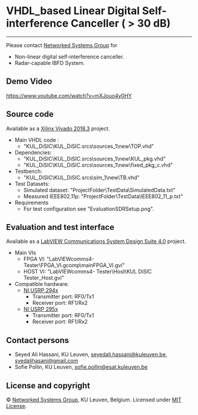 # VHDL_based Linear Digital Self-interference Canceller ( > 30 dB)
---------
Please contact [Networked Systems Group](https://www.esat.kuleuven.be/telemic/research/NetworkedSystems) for
* Non-linear digital self-interference canceller.
* Radar-capable IBFD System.

## Demo Video
https://www.youtube.com/watch?v=mXJouo4y0HY

## Source code
Available as a [Xilinx Vivado 2018.3](https://www.xilinx.com/support/download/index.html/content/xilinx/en/downloadNav/vivado-design-tools/2018-3.html) project.
* Main VHDL code : 
    * "KUL_DiSIC\KUL_DiSIC.srcs\sources_1\new\TOP.vhd"
* Dependencies: 
    *  "KUL_DiSIC\KUL_DiSIC.srcs\sources_1\new\KUL_pkg.vhd"
    *  "KUL_DiSIC\KUL_DiSIC.srcs\sources_1\new\fixed_pkg_c.vhd"
* Testbench: 
    * "KUL_DiSIC\KUL_DiSIC.srcs\sim_1\new\TB.vhd"
* Test Datasets:
    * Simulated dataset: "ProjectFolder\TestData\SimulatedData.txt"
    * Measured IEEE802.11p: "ProjectFolder\TestData\IEEE802_11_p.txt"
* Requirements
    * For test configuration see "EvaluationSDRSetup.png".

## Evaluation and test interface
Available as a [LabVIEW Communications System Design Suite 4.0](https://www.ni.com/en-us/support/downloads/software-products/download.labview-communications-system-design-suite.html#351843) project.
* Main VIs
    * FPGA VI: "LabVIEWcomms4- Tester\FPGA_VI.gcomp\mainFPGA_VI.gvi"
    * HOST VI: "LabVIEWcomms4- Tester\Host\KUL DiSIC Tester_Host.gvi"
* Compatible hardware:
    * [NI USRP 294x](https://www.ni.com/nl-be/support/model.usrp-2942.html)
      * Transmitter port: RF0/Tx1  
      * Receiver port: RF1/Rx2
    * [NI USRP 295x](https://www.ni.com/en-us/support/model.usrp-2953.html)
        * Transmitter port: RF0/Tx1  
        * Receiver port: RF1/Rx2

## Contact persons
* Seyed Ali Hassani, KU Leuven, seyedali.hassani@kuleuven.be, syedalihasani@gmail.com
* Sofie Pollin, KU Leuven, sofie.pollin@esat.kuleuven.be
## License and copyright
© [Networked Systems Group](https://www.esat.kuleuven.be/telemic/research/NetworkedSystems), KU Leuven, Belgium.
Licensed under [MIT License](LICENSE).
